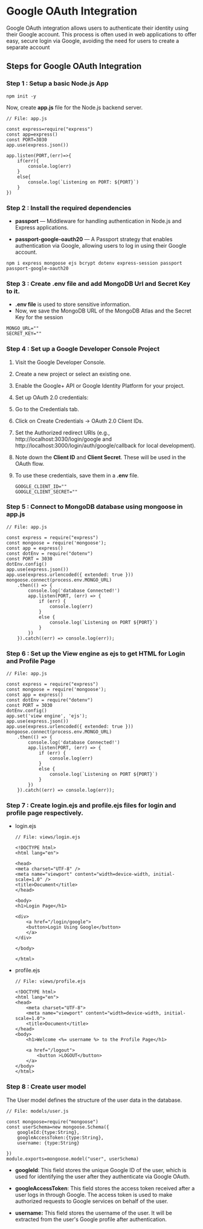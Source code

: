 # Google OAuth Integration
Google OAuth integration allows users to authenticate their identity using their Google account. This process is often used in web applications to offer easy, secure login via Google, avoiding the need for users to create a separate account

## Steps for Google OAuth Integration

### Step 1 : Setup a basic Node.js App

```    
npm init -y
```
Now, create **app.js** file for the Node.js backend server.

```
// File: app.js

const express=require("express")
const app=express()
const PORT=3030
app.use(express.json())

app.listen(PORT,(err)=>{
    if(err){
        console.log(err)
    }
    else{
        console.log(`Listening on PORT: ${PORT}`)
    }
})
```

### Step 2 : Install the required dependencies
- **passport** — Middleware for handling authentication in Node.js and Express applications.

- **passport-google-oauth20** — A Passport strategy that enables authentication via Google, allowing users to log in using their Google account.

```
npm i express mongoose ejs bcrypt dotenv express-session passport passport-google-oauth20
```

### Step 3 : Create **.env** file and add MongoDB Url and Secret Key to it.
- **.env file** is used to store sensitive information.
- Now, we save the MongoDB URL of the MongoDB Atlas and the Secret Key for the session

```
MONGO_URL=""
SECRET_KEY=""    
```

### Step 4 : Set up a Google Developer Console Project
1. Visit the Google Developer Console.
2. Create a new project or select an existing one.
3. Enable the Google+ API or Google Identity Platform for your project.
4. Set up OAuth 2.0 credentials:
5. Go to the Credentials tab.
6. Click on Create Credentials → OAuth 2.0 Client IDs.
7. Set the Authorized redirect URIs 
    (e.g., http://localhost:3030/login/google and http://localhost:3000/login/auth/google/callback for local development).
8. Note down the **Client ID** and **Client Secret**. These will be used in the OAuth flow.
9. To use these credentials, save them in a **.env** file.

    ```
    GOOGLE_CLIENT_ID=""
    GOOGLE_CLIENT_SECRET=""
    ```

### Step 5 : Connect to MongoDB database using mongoose in app.js

```
// File: app.js

const express = require("express")
const mongoose = require('mongoose');
const app = express()
const dotEnv = require("dotenv")
const PORT = 3030
dotEnv.config()
app.use(express.json())
app.use(express.urlencoded({ extended: true }))
mongoose.connect(process.env.MONGO_URL)
    .then(() => {
        console.log('database Connected!')
        app.listen(PORT, (err) => {
            if (err) {
                console.log(err)
            }
            else {
                console.log(`Listening on PORT ${PORT}`)
            }
        })
    }).catch((err) => console.log(err));

```

### Step 6 : Set up the View engine as ejs to get HTML for Login and Profile Page

```
// File: app.js

const express = require("express")
const mongoose = require('mongoose');
const app = express()
const dotEnv = require("dotenv")
const PORT = 3030
dotEnv.config()
app.set('view engine', 'ejs');
app.use(express.json())
app.use(express.urlencoded({ extended: true }))
mongoose.connect(process.env.MONGO_URL)
    .then(() => {
        console.log('database Connected!')
        app.listen(PORT, (err) => {
            if (err) {
                console.log(err)
            }
            else {
                console.log(`Listening on PORT ${PORT}`)
            }
        })
    }).catch((err) => console.log(err));

```
### Step 7 : Create **login.ejs** and **profile.ejs** files for login and profile page respectively.

- login.ejs
    ```
    // File: views/login.ejs 

    <!DOCTYPE html>
    <html lang="en">

    <head>
    <meta charset="UTF-8" />
    <meta name="viewport" content="width=device-width, initial-scale=1.0" />
    <title>Document</title>
    </head>

    <body>
    <h1>Login Page</h1>

    <div>
        <a href="/login/google">
        <button>Login Using Google</button>
        </a>
    </div>

    </body>

    </html>
    ```
- profile.ejs
    ```
    // File: views/profile.ejs

    <!DOCTYPE html>
    <html lang="en">
    <head>
        <meta charset="UTF-8">
        <meta name="viewport" content="width=device-width, initial-scale=1.0">
        <title>Document</title>
    </head>
    <body>
        <h1>Welcome <%= username %> to the Profile Page</h1>
        
        <a href="/logout">
            <button >LOGOUT</button>
        </a>
    </body>
    </html>
    ```

### Step 8 : Create **user** model
The User model defines the structure of the user data in the database.
```
// File: models/user.js

const mongoose=require("mongoose")
const userSchema=new mongoose.Schema({
    googleId:{type:String},
    googleAccessToken:{type:String},
    username: {type:String}
    
})
module.exports=mongoose.model("user", userSchema)
```

- **googleId**: This field stores the unique Google ID of the user, which is used for identifying the user after they authenticate via Google OAuth.

- **googleAccessToken**: This field stores the access token received after a user logs in through Google. The access token is used to make authorized requests to Google services on behalf of the user.

- **username:** This field stores the username of the user. It will be extracted from the user's Google profile after authentication.


